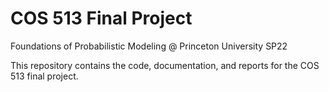 # COS 513 Final Project
Foundations of Probabilistic Modeling @ Princeton University SP22

This repository contains the code, documentation, and reports for the COS 513 final project.